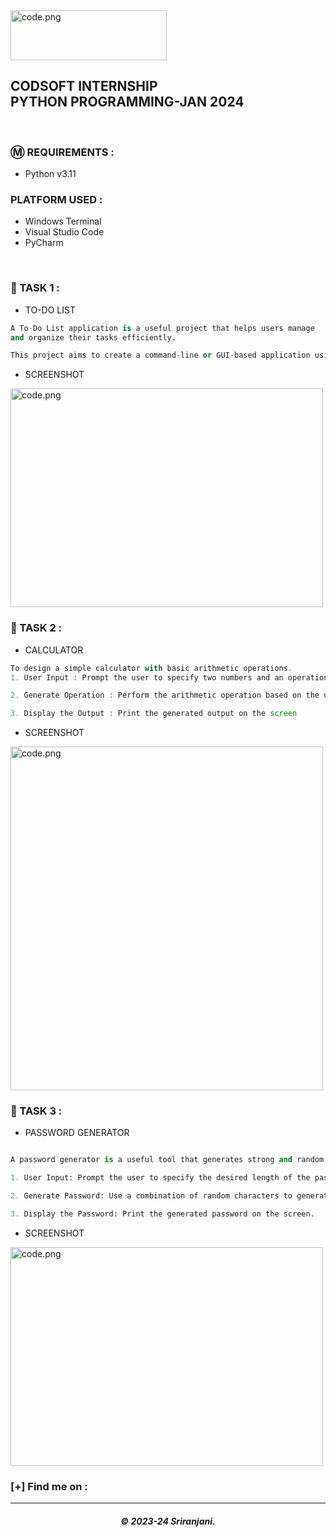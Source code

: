  <img src="https://github.com/SriranjaniSasikumar/CODSOFT/assets/126678293/3c37c647-e97f-489a-89ae-4c2afa31c90d" width="250px" height="80px" alt="code.png">

<h2> CODSOFT INTERNSHIP</br>PYTHON PROGRAMMING-JAN 2024 </h2>

</br>

### Ⓜ️ REQUIREMENTS :

- Python v3.11

### PLATFORM USED :

- Windows Terminal
- Visual Studio Code
- PyCharm

</br>

### 📝 TASK 1 :

- TO-DO LIST
 ```py
A To-Do List application is a useful project that helps users manage
and organize their tasks efficiently.

This project aims to create a command-line or GUI-based application using Python, allowing users to create, update, and track their to-do lists.
```
- SCREENSHOT

<img src="https://drive.google.com/file/d/1n53sKmH69KPJGgsopyxQBwsmy9GF-jSF/view" width="500px" height="350px" alt="code.png"> 
</br>

### 📝 TASK 2 :

- CALCULATOR
```javascript
To design a simple calculator with basic arithmetic operations.
1. User Input : Prompt the user to specify two numbers and an operation choice.

2. Generate Operation : Perform the arithmetic operation based on the user's command

3. Display the Output : Print the generated output on the screen

``` 
- SCREENSHOT

<img src="C:\Users\user\Pictures\calculator task2 codsoft.PNG" width="500px" height="550px" alt="code.png">

</br>

### 📝 TASK 3 :

- PASSWORD GENERATOR

```py

A password generator is a useful tool that generates strong and random passwords for users. This project aims to create a password generator application using Python, allowing users to specify the length and complexity of the password.

1. User Input: Prompt the user to specify the desired length of the password.

2. Generate Password: Use a combination of random characters to generate a password of the specified length.

3. Display the Password: Print the generated password on the screen.

```

- SCREENSHOT

<img src="C:\Users\user\Pictures\calculator task2 codsoft.PNG" width="500px" height="350px" alt="code.png">

</br>

### [+] Find me on :



---

<h5 align="center">© 2023-24 Sriranjani.</h5>
